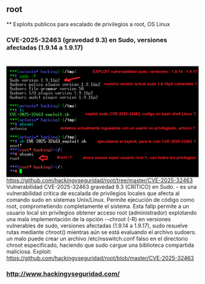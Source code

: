 ## root

** Exploits publicos para escalado de privilegios a root, OS Linux

### CVE-2025-32463 (gravedad 9.3) en Sudo, versiones afectadas (1.9.14 a 1.9.17)
#
<img style="float:left" alt="CVE-2025-32463 sudo elevacion de privilegios a root" src="https://github.com/hackingyseguridad/root/blob/master/CVE-2025-32463.png">

https://github.com/hackingyseguridad/root/tree/master/CVE-2025-32463  Vulnerabilidad CVE-2025-32463 gravedad 9.3 (CRÍTICO) en Sudo. - es una vulnerabilidad crítica de escalada de privilegios locales que afecta al comando sudo en sistemas Unix/Linux. Permite ejecución  de código como root, comprometiendo completamente el sistema. Esta fallp permite a un usuario local sin privilegios obtener acceso root (administrador) explotando una mala implementación de la opción --chroot (-R) en versiones vulnerables de sudo, versiones afectadas (1.9.14 a 1.9.17), sudo resuelve rutas mediante chroot() mientras aún se está evaluando el archivo sudoers. un malo puede crear un archivo /etc/nsswitch.conf falso en el directorio chroot especificado, haciendo que sudo cargue una biblioteca compartida maliciosa.  Exploit:   https://github.com/hackingyseguridad/root/blob/master/CVE-2025-32463

### http://www.hackingyseguridad.com/


